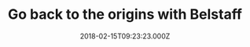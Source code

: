 ---
campaign-uuid: "c-a092b8c6-88b1-45f4-a204-734ff7801792"
type: "Preview"
category: "Fashion"
date: "2018-02-15T09:23:23.000Z"
end-date: "2018-05-31T23:59:00.000Z"
disable-form: false
is_promoted: false
has_entry_page: false
title: "Go back to the origins with Belstaff"
competition-description: "Incorporating “seasonless” technology,\_that make the garments\_\
  incredibly lightweight, waterproof, windproof, breathable, moisture-wicking and\
  \ UV protective… these developments look set to represent\_a\_vanguard of performance\
  \ fabric technology! \r\nThis brand new collection is the latest chapter in the\
  \ brand’s long history of fabric innovation. Discover your inner adventurer side\
  \ with Belstaff new collection: ORIGINS."
banner-img: "https://assets.expresslyapp.com/asset-56e7d45a-7588-4029-b614-2a00716abd3b.jpg"
logo-left-href: "https://www.belstaff.co.uk/origins.html"
logo-left-image: "https://assets.expresslyapp.com/asset-5cb061e0-2ff0-4c43-aeeb-e3012b9c0faa.jpg"
logo-left-title: "Belstaff"
has-winner: false
---